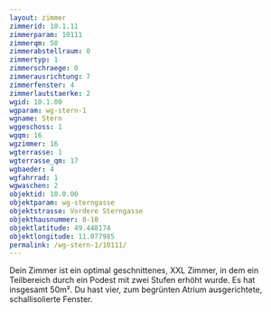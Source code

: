 ```yaml
---
layout: zimmer
zimmerid: 10.1.11
zimmerparam: 10111
zimmerqm: 50
zimmerabstellraum: 0
zimmertyp: 1
zimmerschraege: 0
zimmerausrichtung: 7
zimmerfenster: 4
zimmerlautstaerke: 2
wgid: 10.1.00
wgparam: wg-stern-1
wgname: Stern
wggeschoss: 1
wgqm: 16
wgzimmer: 16
wgterrasse: 1
wgterrasse_qm: 17
wgbaeder: 4
wgfahrrad: 1
wgwaschen: 2
objektid: 10.0.00
objektparam: wg-sterngasse
objektstrasse: Vordere Sterngasse
objekthausnummer: 8-10
objektlatitude: 49.448174
objektlongitude: 11.077985
permalink: /wg-stern-1/10111/
---
```

Dein Zimmer ist ein optimal geschnittenes, XXL Zimmer, in dem ein Teilbereich durch ein Podest mit zwei Stufen erhöht wurde. Es hat insgesamt 50m². Du hast vier, zum begrünten Atrium ausgerichtete, schallisolierte Fenster. 